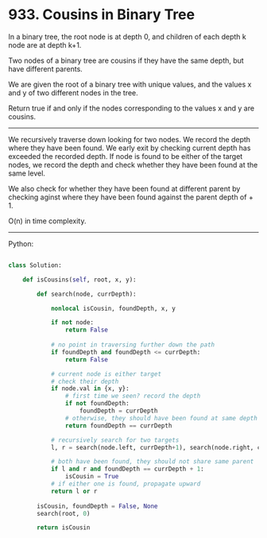 # 933. Cousins in Binary Tree

In a binary tree, the root node is at depth 0, and children of each depth
k node are at depth k+1.

Two nodes of a binary tree are cousins if they have the same depth, but have
different parents.

We are given the root of a binary tree with unique values, and the values x and
y of two different nodes in the tree.

Return true if and only if the nodes corresponding to the values x and y are
cousins.

---

We recursively traverse down looking for two nodes. We record the depth where
they have been found. We early exit by checking current depth has exceeded the
recorded depth. If node is found to be either of the target nodes, we record
the depth and check whether they have been found at the same level.

We also check for whether they have been found at different parent by checking
aginst where they have been found against the parent depth of + 1.

O(n) in time complexity.

---

Python:

```python

class Solution:

    def isCousins(self, root, x, y):

        def search(node, currDepth):

            nonlocal isCousin, foundDepth, x, y

            if not node:
                return False
            
            # no point in traversing further down the path
            if foundDepth and foundDepth <= currDepth:
                return False

            # current node is either target
            # check their depth
            if node.val in {x, y}:
                # first time we seen? record the depth
                if not foundDepth:
                    foundDepth = currDepth
                # otherwise, they should have been found at same depth
                return foundDepth == currDepth

            # recursively search for two targets
            l, r = search(node.left, currDepth+1), search(node.right, currDepth+1)

            # both have been found, they should not share same parent
            if l and r and foundDepth == currDepth + 1:
                isCousin = True
            # if either one is found, propagate upward
            return l or r
        
        isCousin, foundDepth = False, None
        search(root, 0)

        return isCousin
```
